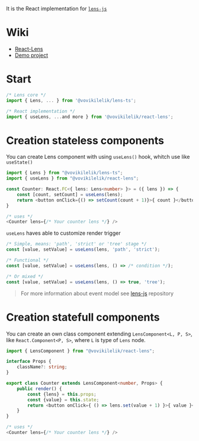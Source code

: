 It is the React implementation for [`lens-js`](https://www.npmjs.com/package/@vovikilelik/lens-js)

# Wiki
* [React-Lens](http://git.vovikilelik.com/Clu/react-lens/wiki/Home-en)
* [Demo project](http://git.vovikilelik.com/Clu/react-lens-cats)

# Start
```ts
/* Lens core */
import { Lens, ... } from '@vovikilelik/lens-ts';

/* React implementation */
import { useLens, ...and more } from '@vovikilelik/react-lens';
```

# Creation stateless components
You can create Lens component with using `useLens()` hook, whitch use like `useState()`

```ts
import { Lens } from "@vovikilelik/lens-ts";
import { useLens } from "@vovikilelik/react-lens";

const Counter: React.FC<{ lens: Lens<number> }> = ({ lens }) => {
    const [count, setCount] = useLens(lens);
    return <button onClick={() => setCount(count + 1)}>{ count }</button>
}

/* uses */
<Counter lens={/* Your counter lens */} />
```
`useLens` haves able to customize render trigger
```ts
/* Simple, means: 'path', 'strict' or 'tree' stage */
const [value, setValue] = useLens(lens, 'path', 'strict');

/* Functional */
const [value, setValue] = useLens(lens, () => /* condition */);

/* Or mixed */
const [value, setValue] = useLens(lens, () => true, 'tree');
```
> For more information about event model see [lens-js](https://www.npmjs.com/package/@vovikilelik/lens-js) repository

# Creation statefull components
You can create an own class component extending `LensComponent<L, P, S>`, like `React.Component<P, S>`, where `L` is type of `Lens` node.
```ts
import { LensComponent } from "@vovikilelik/react-lens";

interface Props {
    className?: string;
}

export class Counter extends LensComponent<number, Props> {
    public render() {
        const {lens} = this.props;
        const {value} = this.state;
        return <button onClick={ () => lens.set(value + 1) }>{ value }</button>
    }
}

/* uses */
<Counter lens={/* Your counter lens */} />
```
